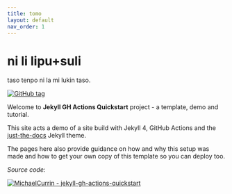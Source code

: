 ```yaml
---
title: tomo
layout: default
nav_order: 1
---
```


# ni li lipu+suli
taso tenpo ni la mi lukin taso.

[![GitHub tag](https://img.shields.io/github/tag/MichaelCurrin/jekyll-gh-actions-quickstart?include_prereleases=&sort=semver)](https://github.com/MichaelCurrin/jekyll-gh-actions-quickstart/releases/)

Welcome to **Jekyll GH Actions Quickstart** project - a template, demo and tutorial.

This site acts a demo of a site build with Jekyll 4, GitHub Actions and the [just-the-docs](https://pmarsceill.github.io/just-the-docs/) Jekyll theme. 

The pages here also provide guidance on how and why this setup was made and how to get your own copy of this template so you can deploy too.

_Source code:_

[![MichaelCurrin - jekyll-gh-actions-quickstart](https://img.shields.io/static/v1?label=MichaelCurrin&message=jekyll-gh-actions-quickstart&color=blue&logo=github)](https://github.com/MichaelCurrin/jekyll-gh-actions-quickstart)
